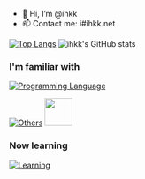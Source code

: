 - 👋 Hi, I’m @ihkk
- 📫 Contact me: i#ihkk.net

[![Top Langs](https://github-readme-stats.vercel.app/api/top-langs/?username=ihkk&layout=compact)](https://github.com/anuraghazra/github-readme-stats)
![ihkk's GitHub stats](https://github-readme-stats.vercel.app/api?username=ihkk&hide=contribs,prs)

### I'm familiar with

[![Programming Language](https://skillicons.dev/icons?i=c,java,lua,py,haskell,js,html,css)]()


[![Others](https://skillicons.dev/icons?i=git,sqlite,r,matlab,vscode)]()
<img src="https://aegisub.org/favicon.svg" style="height: 50px">


### Now learning

[![Learning](https://skillicons.dev/icons?i=cpp,r,vue,react,docker)]()





<!---
ihkk/ihkk is a ✨ special ✨ repository because its `README.md` (this file) appears on your GitHub profile.
You can click the Preview link to take a look at your changes.
--->
